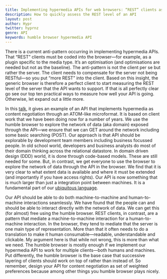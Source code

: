 ```yaml
---
title: Implementing hypermedia APIs for web browsers: “REST” clients as antipattern
description: How to quickly assess the REST level of an API
layout: post
author: Hypr
twitter: hyprnz
genre: API
keywords: humble browser hypermedia API
---
```


There is a current anti-pattern occurring in implementing hypermedia APIs. That “REST” clients must be coded into the browser—for example, as a plugin specific to the media type. It’s an optimisation (and optimisations are needed but not as the baseline). The anti-pattern is not the client per se but rather the server. The client needs to compensate for the server not being RESTful—so you put “more REST” into the client. Based on this insight, the generic browser is therefore a perfect client to start measuring the REST level of the server that the API wants to support. If that is all perfectly clear go see our top ten practical ways to measure how well your API is going. Otherwise, let expand out a little more.

In this [talk](https://www.infoq.com/presentations/data-hypermedia-rest), it gives an example of an API that implements hypermedia as content negotiation through an ATOM-like microformat. It is based on client work that we have been doing now for a number of years. We use the humble browser to explore the network of data (aka domain) exposed through the API—we ensure that we can GET around the network including some basic searching (POST). Our approach is that API should be explorable by development team members including business focussed people. In old school world, developers and business analysts do most of their domain thinking across the relational datastore. In domain driven design (DDD) world, it is done through code-based models. These are still needed for some. But, in contrast, we get everyone to use the browser to explore the network of data through the API in the browser. We find that it is very clear to what extent data is available and where it must be extended (and importantly if you have access rights). Our API is now something that is much larger than just a integration point between machines. It is a fundamental part of our [ubiquitous language](http://martinfowler.com/bliki/UbiquitousLanguage.html). 

Our API should be able to do both machine-to-machine and human-to-machine interactions seamlessly. We have found that the people can and should be able to interact directly with the network of data. We can get this (for almost) free using the humble browser. REST clients, in contrast, are a pattern that mediate a machine-to-machine interaction for a human-to-machine interaction. In the browser, they tend to mediate that the server is one main type of representation. More than that it often needs to do a translation to make it human consumable—readable, understandable and clickable. My argument here is that while not wrong, this is more than what we need. The humble browser is mostly enough if we implement our hypermedia API to work for multiple clients—both humans and machines. Put differently, the humble browser is the base case that successive layering of clients should work on top of rather than instead of. So remember, design your API for content negotiation as set of weighted preferences because among other things you humble browser plays nicely.